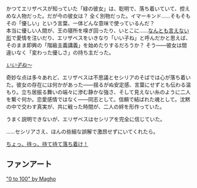 <!-- title: 大丈夫？ -->
<!-- relationship: It's Complicated -->

かつてエリザベスが知っていた「緑の彼女」は、聡明で、落ち着いていて、控えめな人物だった。だが今の彼女は？ 全く別物だった。イマーキンド……そもそもその「優しい」という言葉、一体どんな意味で使っているんだ？  
本当に優しい人間が、王の寝所を嗅ぎ回ったり、いとこに……[なんとも言えない形](https://www.youtube.com/live/wnQuawM-3Jc?si=CHriNMsPTDxnzLRI&t=3384)で愛情を注いだり、エリザベスをいきなり「いい子ね」と呼んだかと思えば、そのまま即興の「階級主義講義」を始めたりするだろうか？ そう――彼女は間違いなく「変わった優しさ」の持ち主だった。

[_いい子ね〜_](#embed:https://www.youtube.com/live/wnQuawM-3Jc?si=FUb4Y6R2hdczJZjZ&t=9057)

奇妙な点は多々あれど、エリザベスは不思議とセシリアのそばでは心が落ち着いた。彼女の存在には何かがあった――揺るがぬ安定感、言葉にせずとも伝わる温もり。立ち居振る舞いの端々に滲む静かな強さ、そして見えない糸のように二人を繋ぐ何か。恋愛感情ではなく――同志として。信頼で結ばれた魂として。沈黙の中で交わす真実が、共に戦った時間が、二人の絆を形作っていた。

うまく説明できないが、エリザベスはセシリアを完全に信じていた。

……セシリアさえ、ほんの些細な誤解で激昂せずにいてくれたら。

[ちょっ、待っ、待て待て落ち着け！](#embed:https://www.youtube.com/live/wnQuawM-3Jc?si=50KJ0NQbXZVnvoL6&t=8749)

## ファンアート

["0 to 100" by Magho](https://x.com/M_Agho/status/1921857159337300240)
